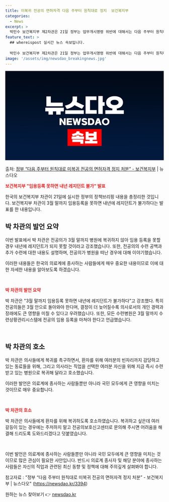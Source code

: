 ```yaml
---
title: 미복귀 전공의 면허자격 다음 주부터 원칙대로 정지  보건복지부
categories:
  - News
excerpt: >
  박민수 보건복지부 제2차관은 21일 정부는 업무개시명령 위반에 대해서는 다음 주부터 원칙대로 면허자격 정지 …
feature_text: >
  ## whereispost 실시간 뉴스 속보입니다.

  박민수 보건복지부 제2차관은 21일 정부는 업무개시명령 위반에 대해서는 다음 주부터 원칙대로 면허자격 정지 …
image: '/assets/img/newsdao_breakingnews.jpg'
---
```


![뉴스다오 속보](/assets/img/newsdao_breakingnews.jpg)

<p>출처: <a href="https://newsdao.kr/3394" rel="dofollow">정부 “다음 주부터 원칙대로 미복귀 전공의 면허자격 정지 처분”  - 보건복지부</a> | 뉴스다오</p>

<b><span style="color: #ee2323;">보건복지부 "임용등록 못하면 내년 레지던트 불가" 발표</span></b>

한국의 보건복지부 차관이 21일에 실시한 정부의 정책브리핑 내용을 총정리한 것입니다. 보건복지부 차관이 3월 말까지 임용등록을 못하면 내년에 레지던트가 불가하다는 발표를 한 내용입니다.

<h2 data-ke-size="size26">박 차관의 발언 요약</h2>

이번 발표에서 박 차관은 전공의가 3월 말까지 병원에 복귀하지 않아 임용 등록을 못할 경우 내년에 레지던트가 되지 못할 것이라고 강조했습니다. 또한, 전공의의 수련 공백과 추가 수련에 대한 내용도 설명하며, 전공의가 병원을 떠난 경우에 대해 이야기했습니다. 

이러한 내용들은 한국의 의료계에 종사하는 사람들에게 매우 중요한 내용이므로 이에 대한 자세한 내용을 알아보도록 하겠습니다.

<p data-ke-size="size16">&nbsp;</p>

<b><span style="color: #ee2323;">박 차관의 발언 요약</span></b>

박 차관은 "3월 말까지 임용등록 못하면 내년에 레지던트가 불가하다"고 강조했다. 특히 전공의들은 3월 안으로 돌아와야 한다며, 결정이 더 늦어질수록 의사로서의 개인 경력과 장래에도 큰 영향을 미칠 수 있다고 우려했습니다. 또한, 모든 수련병원은 3월 말까지 수련상황관리시스템에 전공의 임용 등록을 마쳐야 한다고 언급했습니다.

<p data-ke-size="size16">&nbsp;</p>

<h2 data-ke-size="size26">박 차관의 호소</h2>

박 차관은 의사들에게 복귀를 촉구하면서, 환자를 위해 여러분의 빈자리까지 감당하고 있는 동료들을 위해, 그리고 의사라는 직업을 선택한 여러분 자신을 위해 지금 즉시 수련받고 있는 병원으로 복귀해 달라고 호소했습니다.

이러한 발언은 의료계에 종사하는 사람들뿐만 아니라 국민 모두에게 큰 영향을 미치는 것이므로 매우 중요합니다. 

<p data-ke-size="size16">&nbsp;</p>

<b><span style="color: #ee2323;">박 차관의 호소</span></b>

박 차관은 의사들에게 환자를 위해 복귀하도록 호소하였습니다. 복귀하고 싶은데 여러 갈등이 있는 경우에는 주저하지 말고 전공의보호신고센터로 문의해 주시면 어려움을 해결해 드리도록 도와드리겠다고 덧붙였습니다.

<p data-ke-size="size16">&nbsp;</p>

이번 발언은 의료계에 종사하는 사람들뿐만 아니라 국민 모두에게 큰 영향을 미치는 것이므로 많은 관심이 필요한 사안입니다. 반드시 의료계 종사자 및 해당 분야에 종사하는 사람들은 자신의 직업과 관련된 최신 동향 및 정책에 대해 주의깊게 살펴봐야 합니다.

참고자료 : "정부 “다음 주부터 원칙대로 미복귀 전공의 면허자격 정지 처분” - 보건복지부 | 뉴스다오" (https://newsdao.kr/3394) 

원하는 뉴스 찾아보기 👉 <a href="https://newsdao.kr" rel="dofollow">newsdao.kr</a>


